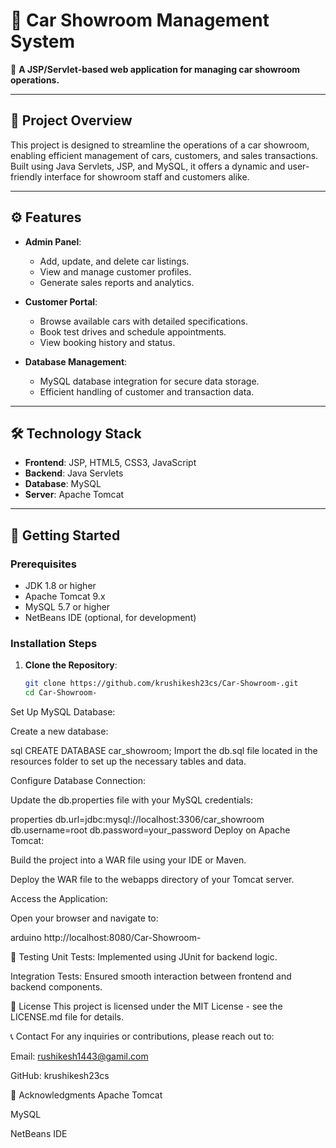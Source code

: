 # 🚗 Car Showroom Management System

📌 **A JSP/Servlet-based web application for managing car showroom operations.**

---

## 🧩 Project Overview

This project is designed to streamline the operations of a car showroom, enabling efficient management of cars, customers, and sales transactions. Built using Java Servlets, JSP, and MySQL, it offers a dynamic and user-friendly interface for showroom staff and customers alike.

---

## ⚙️ Features

- **Admin Panel**:
  - Add, update, and delete car listings.
  - View and manage customer profiles.
  - Generate sales reports and analytics.

- **Customer Portal**:
  - Browse available cars with detailed specifications.
  - Book test drives and schedule appointments.
  - View booking history and status.

- **Database Management**:
  - MySQL database integration for secure data storage.
  - Efficient handling of customer and transaction data.

---

## 🛠️ Technology Stack

- **Frontend**: JSP, HTML5, CSS3, JavaScript
- **Backend**: Java Servlets
- **Database**: MySQL
- **Server**: Apache Tomcat

---

## 🚀 Getting Started

### Prerequisites

- JDK 1.8 or higher
- Apache Tomcat 9.x
- MySQL 5.7 or higher
- NetBeans IDE (optional, for development)

### Installation Steps

1. **Clone the Repository**:
   ```bash
   git clone https://github.com/krushikesh23cs/Car-Showroom-.git
   cd Car-Showroom-
Set Up MySQL Database:

Create a new database:

sql
CREATE DATABASE car_showroom;
Import the db.sql file located in the resources folder to set up the necessary tables and data.

Configure Database Connection:

Update the db.properties file with your MySQL credentials:

properties
db.url=jdbc:mysql://localhost:3306/car_showroom
db.username=root
db.password=your_password
Deploy on Apache Tomcat:

Build the project into a WAR file using your IDE or Maven.

Deploy the WAR file to the webapps directory of your Tomcat server.

Access the Application:

Open your browser and navigate to:

arduino
http://localhost:8080/Car-Showroom-

🧪 Testing
Unit Tests: Implemented using JUnit for backend logic.

Integration Tests: Ensured smooth interaction between frontend and backend components.

📄 License
This project is licensed under the MIT License - see the LICENSE.md file for details.

📞 Contact
For any inquiries or contributions, please reach out to:

Email: rushikesh1443@gamil.com

GitHub: krushikesh23cs

🔗 Acknowledgments
Apache Tomcat

MySQL

NetBeans IDE

